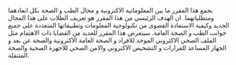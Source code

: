 يجمع هذا المقرر ما بين المعلوماتية الاكترونية و مجال الطب و الصحة بكل ابعادهما ومتطلباتهما. ان الهدف الرئيسي من هذا
المقرر هو تعريف الطلاب على هذا المجال الجديد وكيفية الاستفادة القصوى من تكنولوجية المعلومات وتطبيقاتها المتعددة على جميع
جوانب الطب و الصحة العامة. سيتعرض هذا المقرر للعديد من القضايا ذات الاهتمام مثل الملف الصحي الاكتروني الموحد للافراد و
الصحة العامة الاكترونية والصحة عن بعد و الجهاز المساعد للقرارات و التشخيص الاكتروني والامن الصحي للاجهزة الصحية والصحة
المتنقلة.
